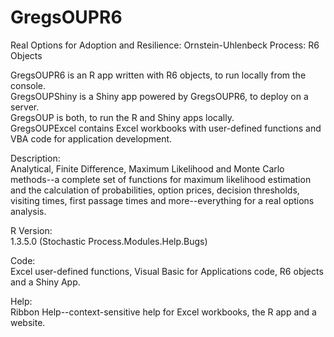 # GregsOUPR6
Real Options for Adoption and Resilience:  Ornstein-Uhlenbeck Process:  R6 Objects

GregsOUPR6 is an R app written with R6 objects, to run locally from the console.<br>
GregsOUPShiny is a Shiny app powered by GregsOUPR6, to deploy on a server.<br>
GregsOUP is both, to run the R and Shiny apps locally.<br>
GregsOUPExcel contains Excel workbooks with user-defined functions and VBA code for application development.

Description:<br>
Analytical, Finite Difference, Maximum Likelihood and Monte Carlo methods--a complete set of functions for maximum likelihood estimation and the calculation of probabilities, option prices, decision thresholds, visiting times, first passage times and more--everything for a real options analysis.

R Version:<br>
1.3.5.0 (Stochastic Process.Modules.Help.Bugs)

Code:<br>
Excel user-defined functions, Visual Basic for Applications code, R6 objects and a Shiny App.

Help:<br>
Ribbon Help--context-sensitive help for Excel workbooks, the R app and a website.
